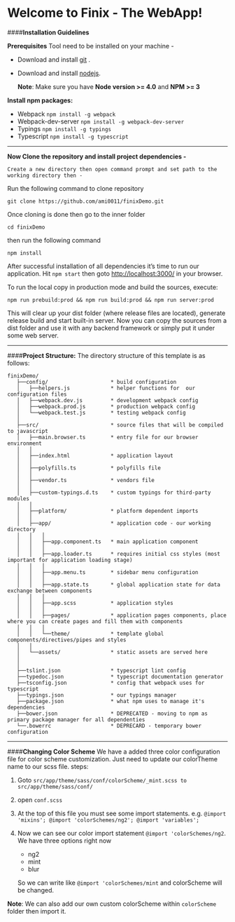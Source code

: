 Welcome to Finix -  The WebApp!
===================
####**Installation Guidelines**

**Prerequisites**
Tool need to be installed on your machine - 

 - Download and install [git](https://git-scm.com/) .
 - Download and install [nodejs](https://nodejs.org).

	
	**Note**: Make sure you have **Node version >= 4.0** and **NPM >= 3**

**Install npm packages:** 	

 - Webpack  `npm install -g webpack`
 - Webpack-dev-server    `npm install -g webpack-dev-server`
 - Typings    `npm install -g typings`
 - Typescript   `npm install -g typescript`


----------


**Now Clone the repository and install project dependencies -** 

    Create a new directory then open command prompt and set path to the working directory then - 
Run the following command to clone repository

    git clone https://github.com/ami0011/finixDemo.git
Once cloning is done then go to the inner folder
		

    cd finixDemo
then run the following command

	npm install
After successful installation of all dependencies it’s time to run our application.
	Hit `npm start`  then goto [http://localhost:3000/](http://localhost:3000/) in your browser.
	
To run the local copy in production mode and build the sources, execute:

    npm run prebuild:prod && npm run build:prod && npm run server:prod

This will clear up your dist folder (where release files are located), generate release build and start built-in server. Now you can copy the sources from a dist folder and use it with any backend framework or simply put it under some web server.


----------
####**Project Structure:** 
The directory structure of this template is as follows:

    finixDemo/
       ├──config/                    * build configuration
       │   ├──helpers.js             * helper functions for  our configuration files
       │   ├──webpack.dev.js         * development webpack config
       │   ├──webpack.prod.js        * production webpack config
       │   └──webpack.test.js        * testing webpack config
       │
       ├──src/                       * source files that will be compiled to javascript
       │   ├──main.browser.ts        * entry file for our browser environment
       │   │
       │   ├──index.html             * application layout
       │   │
       │   ├──polyfills.ts           * polyfills file
       │   │
       │   ├──vendor.ts              * vendors file
       │   │
       │   ├──custom-typings.d.ts    * custom typings for third-party modules
       │   │
       │   ├──platform/              * platform dependent imports
       │   │
       │   ├──app/                   * application code - our working directory
       │   │   │
       │   │   ├──app.component.ts   * main application component
       │   │   │
       │   │   ├──app.loader.ts      * requires initial css styles (most important for application loading stage)
       │   │   │
       │   │   ├──app.menu.ts        * sidebar menu configuration
       │   │   │
       │   │   ├──app.state.ts       * global application state for data exchange between components
       │   │   │
       │   │   ├──app.scss           * application styles 
       │   │   │
       │   │   ├──pages/             * application pages components, place where you can create pages and fill them with components
       │   │   │
       │   │   └──theme/             * template global components/directives/pipes and styles
       │   │
       │   └──assets/                * static assets are served here
       │
       │
       ├──tslint.json                * typescript lint config
       ├──typedoc.json               * typescript documentation generator
       ├──tsconfig.json              * config that webpack uses for typescript
       ├──typings.json               * our typings manager
       ├──package.json               * what npm uses to manage it's dependencies
       ├──bower.json                 * DEPRECATED - moving to npm as primary package manager for all dependenties
       └──.bowerrc                   * DEPRECARD - temporary bower configuration

----------
####**Changing Color Scheme**
We have a added three color configuration file for color scheme customization. Just need to update our colorTheme name to our scss file.
steps: 

 1. Goto `src/app/theme/sass/conf/colorScheme/_mint.scss to src/app/theme/sass/conf/`
 2. open `conf.scss`
 3. At the top of this file you must see some import statements. e.g. 
`@import 'mixins';
@import 'colorSchemes/ng2';
@import 'variables';
`
 4. Now we can see our color import statement `@import 'colorSchemes/ng2`. We have three options right now 
	 - ng2
	 - mint
	 - blur
	  
	 So we can write like  `@import 'colorSchemes/mint` and colorScheme will be changed.
	 
**Note**: We can also add our own custom colorScheme within `colorScheme` folder then import it.
